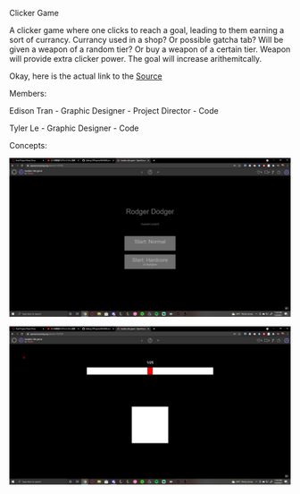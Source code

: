 Clicker Game

A clicker game where one clicks to reach a goal, leading to them earning a sort of currancy.
Currancy used in a shop? Or possible gatcha tab?
Will be given a weapon of a random tier? 
Or buy a weapon of a certain tier.
Weapon will provide extra clicker power.
The goal will increase arithemitcally.

Okay, here is the actual link to the [Source](https://github.com/TylerLeCmd/CPProjects/tree/gh-pages/FinalProject2021)

Members:

Edison Tran - Graphic Designer - Project Director - Code

Tyler Le - Graphic Designer - Code

Concepts:

![Concept1](https://github.com/TylerLeCmd/CPProjects/blob/gh-pages/FinalProject2021/images/game2021/concept1.png?raw=true)

![Concept2](https://github.com/TylerLeCmd/CPProjects/blob/gh-pages/FinalProject2021/images/game2021/concept2.png?raw=true)
